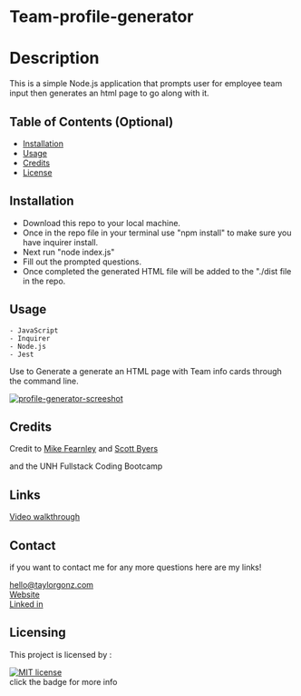 # Team-profile-generator

# Description

This is a simple Node.js application that prompts user for employee team input then generates an html page to go along with it.

## Table of Contents (Optional)


* [Installation](#installation)
* [Usage](#usage)
* [Credits](#credits)
* [License](#license)


## Installation

- Download this repo to your local machine.
- Once in the repo file in your terminal use "npm install" to make sure you have inquirer install.
- Next run "node index.js"
- Fill out the prompted questions.
- Once completed the generated HTML file will be added to the "./dist file in the repo.



## Usage 

```
- JavaScript
- Inquirer
- Node.js
- Jest

```
Use to Generate a generate an HTML page with Team info cards through the command line.

[![profile-generator-screeshot](http://img.youtube.com/vi/W-IYPhU3YG8/0.jpg)](http://www.youtube.com/watch?v=W-IYPhU3YG8 "team-profile-generator")




## Credits
Credit to [Mike Fearnley](https://michaelfearnley.com/) and [Scott Byers](https://github.com/switch120)

and the UNH Fullstack Coding Bootcamp

## Links 

[Video walkthrough](https://youtu.be/W-IYPhU3YG8)

## Contact

if you want to contact me for any more questions here are my links!

hello@taylorgonz.com
\
[Website](http://www.taylorgonz.com)
\
[Linked in](https://www.linkedin.com/in/taylorgonz/)

## Licensing
This project is licensed by : 

[![MIT license](https://img.shields.io/badge/License-MIT-blue.svg)](https://lbesson.mit-license.org/) \
click the badge for more info